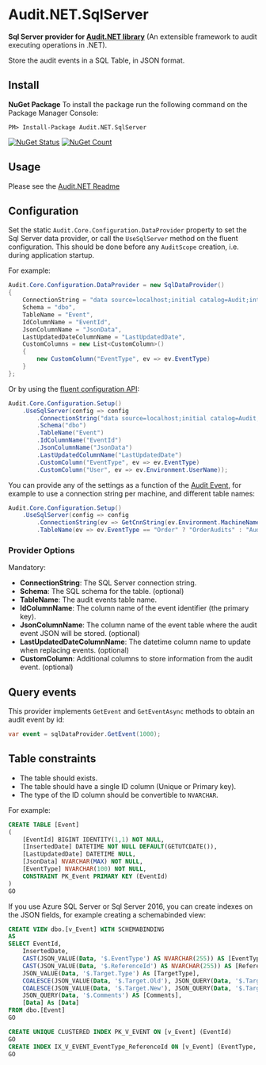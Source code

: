 # Audit.NET.SqlServer
**Sql Server provider for [Audit.NET library](https://github.com/thepirat000/Audit.NET)** (An extensible framework to audit executing operations in .NET).

Store the audit events in a SQL Table, in JSON format.

## Install

**NuGet Package** 
To install the package run the following command on the Package Manager Console:

```
PM> Install-Package Audit.NET.SqlServer
```

[![NuGet Status](https://img.shields.io/nuget/v/Audit.NET.SqlServer.svg?style=flat)](https://www.nuget.org/packages/Audit.NET.SqlServer/)
[![NuGet Count](https://img.shields.io/nuget/dt/Audit.NET.SqlServer.svg)](https://www.nuget.org/packages/Audit.NET.SqlServer/)

## Usage
Please see the [Audit.NET Readme](https://github.com/thepirat000/Audit.NET#usage)

## Configuration
Set the static `Audit.Core.Configuration.DataProvider` property to set the Sql Server data provider, or call the `UseSqlServer` method on the fluent configuration. This should be done before any `AuditScope` creation, i.e. during application startup.

For example:
```c#
Audit.Core.Configuration.DataProvider = new SqlDataProvider()
{
    ConnectionString = "data source=localhost;initial catalog=Audit;integrated security=true;",
    Schema = "dbo",
    TableName = "Event",
    IdColumnName = "EventId",
    JsonColumnName = "JsonData",
    LastUpdatedDateColumnName = "LastUpdatedDate",
    CustomColumns = new List<CustomColumn>()
    {
        new CustomColumn("EventType", ev => ev.EventType)
    }
};
```

Or by using the [fluent configuration API](https://github.com/thepirat000/Audit.NET#configuration-fluent-api):
```c#
Audit.Core.Configuration.Setup()
    .UseSqlServer(config => config
        .ConnectionString("data source=localhost;initial catalog=Audit;integrated security=true;")
        .Schema("dbo")
        .TableName("Event")
        .IdColumnName("EventId")
        .JsonColumnName("JsonData")
        .LastUpdatedColumnName("LastUpdatedDate")
        .CustomColumn("EventType", ev => ev.EventType)        
        .CustomColumn("User", ev => ev.Environment.UserName));
```

You can provide any of the settings as a function of the [Audit Event](https://github.com/thepirat000/Audit.NET#usage), 
for example to use a connection string per machine, and different table names:

```c#
Audit.Core.Configuration.Setup()
    .UseSqlServer(config => config
        .ConnectionString(ev => GetCnnString(ev.Environment.MachineName))
        .TableName(ev => ev.EventType == "Order" ? "OrderAudits" : "Audits"));
```


### Provider Options

Mandatory:
- **ConnectionString**: The SQL Server connection string.
- **Schema**: The SQL schema for the table. (optional)
- **TableName**: The audit events table name.
- **IdColumnName**: The column name of the event identifier (the primary key).
- **JsonColumnName**: The column name of the event table where the audit event JSON will be stored. (optional)
- **LastUpdatedDateColumnName**: The datetime column name to update when replacing events. (optional)
- **CustomColumn**: Additional columns to store information from the audit event. (optional)


## Query events

This provider implements `GetEvent` and `GetEventAsync` methods to obtain an audit event by id:

```c#
var event = sqlDataProvider.GetEvent(1000);
```

## Table constraints

- The table should exists. 
- The table should have a single ID column (Unique or Primary key).
- The type of the ID column should be convertible to `NVARCHAR`.

For example:
```SQL
CREATE TABLE [Event]
(
    [EventId] BIGINT IDENTITY(1,1) NOT NULL,
    [InsertedDate] DATETIME NOT NULL DEFAULT(GETUTCDATE()),
    [LastUpdatedDate] DATETIME NULL,
    [JsonData] NVARCHAR(MAX) NOT NULL,
    [EventType] NVARCHAR(100) NOT NULL,
    CONSTRAINT PK_Event PRIMARY KEY (EventId)
)
GO
```

If you use Azure SQL Server or Sql Server 2016, you can create indexes on the JSON fields, for example creating a schemabinded view:

```SQL
CREATE VIEW dbo.[v_Event] WITH SCHEMABINDING
AS
SELECT EventId, 
    InsertedDate,
    CAST(JSON_VALUE(Data, '$.EventType') AS NVARCHAR(255)) AS [EventType],
    CAST(JSON_VALUE(Data, '$.ReferenceId') AS NVARCHAR(255)) AS [ReferenceId],
    JSON_VALUE(Data, '$.Target.Type') As [TargetType],
    COALESCE(JSON_VALUE(Data, '$.Target.Old'), JSON_QUERY(Data, '$.Target.Old')) AS [TargetOld],
    COALESCE(JSON_VALUE(Data, '$.Target.New'), JSON_QUERY(Data, '$.Target.New')) AS [TargetNew],
    JSON_QUERY(Data, '$.Comments') AS [Comments],
    [Data] As [Data]
FROM dbo.[Event]
GO

CREATE UNIQUE CLUSTERED INDEX PK_V_EVENT ON [v_Event] (EventId)
GO
CREATE INDEX IX_V_EVENT_EventType_ReferenceId ON [v_Event] (EventType, ReferenceId)
GO
```
